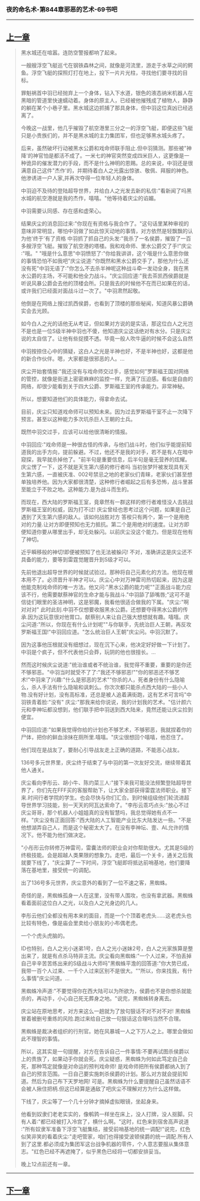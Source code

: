 ### 夜的命名术-第844章邪恶的艺术-69书吧

--------
[上一章](./580c648fa8f8fa30436ecba5b0af3f25.md)
--------


>
>
>
>
>黑水城还在喧嚣。连防空警报都响了起来。
>
>一艘艘浮空飞艇巡弋在钢铁森林之间，就像是河流里，游走于水草之间的鳄鱼。浮空飞艇的探照灯打在地上，投下一片片光柱，寻找他们要寻找的目标。
>
>罪魁祸首中羽已经抛弃上一个身体，钻入下水道，银色的液态纳米机器人在黑暗的管道里快速蠕动着。身体的原主人，已经被他摧残成了植物人，静静的躺在某个小巷子里。黑水城这边抓捕了那具身体，但中羽这位真凶已经逃离了。
>
>今晚这一战里，他几乎摧毁了航空港里三分之一的浮空飞艇，即便这些飞艇只是小贵族们的，并不是黑水城的主力集团军，但也足够黑水城头疼了。
>
>后来，虽然破坏行动被黑水公爵和戏命师联手阻止.但中羽猜测。那些被"神降'的神官怕是都活不成了。一米七的神官突然变成四米巨人，这更像是一种诡异的催发潜力的手段，而不是什么神明的恩赐。总的来说，中羽还是很满意自己这件"杰作'的，并期待着白人之光露出惊骇、敬佩、拜服的神色。他渗诱进一户人家,并再次夺得一位年轻人的身体。
>
>中羽迫不及待的登陆超导世界，并给白人之光发去新的私信∶"看新闻了吗黑水城的航空港就是我的杰作，嘻嘻。"他等待着庆尘的谄媚。
>
>中羽需要认同感、存在感和虚荣心。
>
>结果庆尘的消息回过来∶"你现在有资格与我合作了。"这句话里某种审视的意味非常明显，哪怕中羽做了如此惊天动地的事情，对方依然是轻飘飘的认为他'终于'有了资格
>中羽抓了抓自己的头发∶"我杀了一名侯爵，摧毁了一百多艘浮空飞艇。摧毁了航空港的塔楼。我和戏命师、里水公爵交了手!"庆尘∶"哦。"
>"哦是什么意思"中羽愤怒了∶"你给我讲讲，这个哦是什么意思你做的事情恐怕不如我吧"庆尘说道∶"你既然和黑水公爵交手了，那他为什么还没有死"中羽无语了∶"你怎么不去杀半神呢这种战斗牵一发动全身，我在黑水公爵的主场，不可能和他全力战斗。"庆尘回应道∶"我去茶凯西侯爵就是听说风暴公爵会去他的顶楼会所。只是我去的时候他不在而已如果在的话，或许我们已经面对面战斗过一次了。"中羽肃然起敬。
>
>他倒是在网络上搜过凯西侯爵，也看到了顶楼的那些秘闻，知道风暴公爵确实会去光顾。
>
>如今白人之光的话他无从考证，但如果对方说的是实话，那这位白人之光岂不是也是一位S级半神中羽也不傻，他知道庆尘这话绝对有水分。只是庆尘说的太自信了。让他有些捉摸不透。毕竟一般人吹牛逼的时候不会这么自然
>
>中羽按捺住心中的猜疑，这白人之光是半神也好，不是半神也好，这都是他的新合作伙伴。嗯，大家都是很邪恶的人。…
>
>庆尘开始套情报∶"我还没有与戏命师交过手，感觉如何"罗斯福王国对网络的管控，就像是街道上密密麻麻的监控一样，充满了压迫感。看似是自由的网络，却很少能看到关于四大公爵、罗斯福王室的传承能力。非常神秘。
>
>所以，想要知道他们的具体能力，得拿命去试。
>
>目前，庆尘只知道戏命师可以预知未来。因为过去罗斯福干室不止一次降下预言。甚至以这种能力多次坑杀巨人王朝的士兵。
>
>既然中羽交过手，应该可以给他很清晰的情报。
>
>中羽回应∶"戏命师是一种很古怪的传承，与他们战斗时，他们似乎能提前知道我的出手方向，提前躲避。不过，他还不是我的对手，若不是有人在暗中窥探，我早就杀掉他了。"前半句是重要信息，后半句是毫无营养的炫耀。庆尘愣了一下，这不就是天生第六感的修行者吗
>当初张梦阡被发现具有天生第六感，一直被庆准、002号禁忌之地的老家伙们青睐，老家伙们甚至想单独培养他。因为大家都很清楚，这种修行者崛起之后有多恐怖，战斗里甚至能立于不败之地。这种能力.是为战斗而生的。
>
>而现在，西大陆的罗斯福王室，竟章然有一群这样的修行者难怪没人去挑战罗斯福王室的权威，因为打不过!
>庆尘曾经也思考过这个问题，如果是自己遇到了天生第六感的敌人。该如何战胜对方
>答桉只有两个，第一个是用绝对的力量.让对方即便预知也无力抵抗。第二个是用绝对的速度。让对方即便知道你要从哪里出手，却无处躲闪。以前庆尘没这个能力。但是现在他有了神切。
>
>近乎瞬移般的神切!即便被预知了也无法被躲闪!
>不对，准确讲这是庆尘还不具备的能力，要等到雷霆觉醒晋升到S级才可以。
>
>先前他退出超导世界的时候就试验过。那种将自己元素化的方法。他现在根本用不了。必须晋升半神才可以。庆尘心中对万神雷司热切起来，因为这是他能克制戏命师的唯一方法。他又问∶"黑水公爵的能力呢""正面战斗能力应该不行，他需要献蔡神官的生命才能与我战斗."中羽舔了舔嘴唇;"这可不是信徒们眼里的圣洁神明，这是邪魔，我看他很适合做我的下属。"庆尘∶"啊对对对"
>此时此刻.中羽不仅想要收服黑水公爵。还想要夺得黑水公爵的传承.因为这玩意很对他胃口。献蔡别人来让自己强大想想就有趣。嘻嘻。庆尘问道∶"所以，你现在有什么计划呢""与你联手，先统治巨人王朝，再反攻罗斯福王国!"中羽回应道。"怎么统治巨人王朝"庆尘问。中羽沉默了。
>
>因为这事他压根就没有细想过，现在沉下心来，他决定好好做一下计划了。中羽是个疯子，但不代表他只会莽，玩阴的他也很擅长。…
>
>然而这时候庆尘说道∶"统治谁或者不统治谁，我觉得不重要，重要的是你还不够邪恶。"中羽当时就受不了了∶"我还不够邪恶!""你的邪恶还不够艺术!"中羽来了兴趣∶"什么是邪恶的艺术""你杀的人，死者身份有什么隐喻么，杀人手法有什么隐喻和讽刺么。你次次都只能杀点西大陆的一些小人物.没有好计划，没有高标准，还总是被人追着满街跑，这有艺术可言吗"中羽铁青着脸∶"没有"
>庆尘∶"那我来给你说说，我的计划我的艺术。"估计颜六元和李神坛都没想到，他们联手把中羽送到西大陆来，竟然还能让庆尘捡到便宜。
>
>中羽回应道∶"如果我觉得你给的计划也不够艺术，不够邪恶，我就捏着你的尸体，把你的鲜血涂抹在厕所里.嘻嘻。"庆尘很想回个嘻嘻，他忍住了。
>
>他们现在是战友了，要耐心引导战友走上正确的道路，不能恶心战友。
>
>136号多元世界里，庆尘终于结束了与中羽的第一次友好交流，继续带着其他人通关。
>
>庆尘看向李彤云、胡小牛、陈灼菜三人∶"接下来我可能没法频繁登陆超导世界了，你们先在FFF买的客服帮助下，让大家全部获得雷霆法师职业。接下来.时间行者学院的学生。也会尽快与你们汇合。到时候组级他们轮流进超导世界学习技能，别一天天的阿瓦达索命了。"李彤云乖巧点头∶"放心不过庆尘哥哥，那个机器人小姐姐真的没有智慧吗，我总觉得她有点不一样。"庆尘没有正面回答∶"西大陆的人工智能产业比东大陆发达一些。"不是他想湖弄自己人，而是这个秘密太大了。在没有李神坛、壹、AL允许的情况下。他不能为他们做决定。
>
>"小彤形云你转修万神雷司，雷囊法师的职业会对你帮助很大。尤其是S级的终极技能。会是超越人类果限的想象力。走吧，最后一个关卡，通关之后我就要下线了，"庆尘算了一下时间，浮空飞艇即将抵达前哨基地，他们要降落在基地里，接受统一的调配。
>
>出了136号多元世界，庆尘意外的看到了一位不速之客，黑蜘蛛。
>
>奇怪的是，黑蜘蛛孤身一人在这里，没有带人围攻，也没有拿武器。黑蜘蛛看着面前这位白人之光，以及白人之光身边的几人。
>
>李彤云他们全都没有用本来的面目，而是一个个顶着老虎头……这老虎头也比较有特色，像是庙会里卖给小朋友的小布偶老虎。
>
>一个个虎头虎脑的。
>
>ID也特别，白人之光小迷弟1号，白人之光小迷妹2号，白人之光家族算是整出来了，就是有点杀马特非主流。庆尘看向黑蜘蛛∶"一个人过来，不怕丢掉自己辛辛苦苦练出来的S级战斗大师吗"黑蜘蛛平澹的回答道∶"你大势已成，我带一百个人过来、一千个人过来区别不是很大。""所以，你来找我，有什么事情"庆尘问道。…
>
>黑蜘蛛冷声道∶"不要觉得你在西大陆可以为所欲为，侯爵也不是你想杀就能杀的，再动手，小心自己死无葬身之地。"说完，黑蜘蛛转身离去。
>
>庆尘站在原地思考，对方来这么一趟就为了放句狠话不对不对不对!
>黑蜘蛛冒着被删号重练的风险.跑过来给自己放一句狠话这合理吗当然不合理。
>
>黑蜘蛛是裁决者组织的行刑官。她在风暴城一人之下万人之上。哪里会做如此不理智的事情。
>
>所以，这其实是一句提醒，对方在告诉自己一件事情∶不要再试图杀侯爵以上的贵族了，如果动手你就会死。庆尘疑惑，黑蜘蛛为何如此笃定自己会死，那种笃定就像是对命运的预判戏命师!
>是戏命师把所有侯爵都纳入到了自己的预言范围。一日自己要实施刺杀侯爵的计划。那么对方就会提前知道。然后为自己布下天罗地网!
>可是。黑蜘蛛为什么要提醒自己虽然话语不会被人揪住把柄.但这已经算是通敌了吧庆尘不理解对方为什么这样做。
>
>下线了，庆尘等了一个几十分钟才摘掉虚拟眼镜，坐起身来。
>
>他看到奴隶们老老实实的，像鹌鹑一样坐在床上，没人打牌，没人抠脚。只有人着∶"都已经被打入冷宫了，横什么啊。"这时，红色来到宿舍高声说道∶"所有奴隶军准备下浮空飞艇集结，接受前哨基地的统一调配!"说完，红色似笑非笑的看着庆尘∶"走吧管家，咱们也得接受波顿侯爵的统一调配.所有人到了这里.都必须成为集团军这台战争机器的零件，个人意志要服从集体意志。"红色已经不再遮掩了，似乎黑色已经将一切都安排妥当。
>
>晚上12点前还有一章。
>
>
>

--------
[下一章](./5eb992fd58175a8e5212934ad872f971.md)
--------
